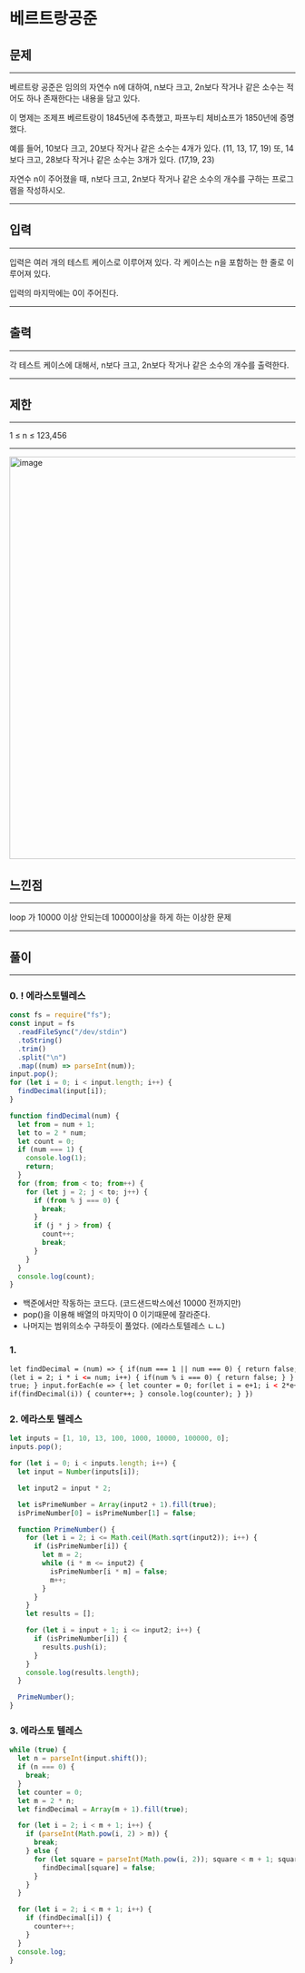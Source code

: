 # 베르트랑공준

## 문제

---

베르트랑 공준은 임의의 자연수 n에 대하여, n보다 크고, 2n보다 작거나 같은 소수는 적어도 하나 존재한다는 내용을 담고 있다.

이 명제는 조제프 베르트랑이 1845년에 추측했고, 파프누티 체비쇼프가 1850년에 증명했다.

예를 들어, 10보다 크고, 20보다 작거나 같은 소수는 4개가 있다. (11, 13, 17, 19) 또, 14보다 크고, 28보다 작거나 같은 소수는 3개가 있다. (17,19, 23)

자연수 n이 주어졌을 때, n보다 크고, 2n보다 작거나 같은 소수의 개수를 구하는 프로그램을 작성하시오.

---

## 입력

---

입력은 여러 개의 테스트 케이스로 이루어져 있다. 각 케이스는 n을 포함하는 한 줄로 이루어져 있다.

입력의 마지막에는 0이 주어진다.

---

## 출력

---

각 테스트 케이스에 대해서, n보다 크고, 2n보다 작거나 같은 소수의 개수를 출력한다.

---

## 제한

---

1 ≤ n ≤ 123,456

---

<img width="709" alt="image" src="https://user-images.githubusercontent.com/82592845/167805927-cd8c105e-27c8-459f-92f9-3835d972bc2e.png">

## 느낀점

---

loop 가 10000 이상 안되는데 10000이상을 하게 하는 이상한 문제

---

##

## 풀이

---

### 0. ! 에라스토텔레스

```jsx
const fs = require("fs");
const input = fs
  .readFileSync("/dev/stdin")
  .toString()
  .trim()
  .split("\n")
  .map((num) => parseInt(num));
input.pop();
for (let i = 0; i < input.length; i++) {
  findDecimal(input[i]);
}

function findDecimal(num) {
  let from = num + 1;
  let to = 2 * num;
  let count = 0;
  if (num === 1) {
    console.log(1);
    return;
  }
  for (from; from < to; from++) {
    for (let j = 2; j < to; j++) {
      if (from % j === 0) {
        break;
      }
      if (j * j > from) {
        count++;
        break;
      }
    }
  }
  console.log(count);
}
```

- 백준에서만 작동하는 코드다. (코드샌드박스에선 10000 전까지만)
- pop()을 이용해 배열의 마지막이 0 이기때문에 잘라준다.
- 나머지는 범위의소수 구하듯이 풀었다. (에라스토텔레스 ㄴㄴ)

### 1.

```html
let findDecimal = (num) => { if(num === 1 || num === 0) { return false; } for
(let i = 2; i * i <= num; i++) { if(num % i === 0) { return false; } } return
true; } input.forEach(e => { let counter = 0; for(let i = e+1; i < 2*e+1; i++) {
if(findDecimal(i)) { counter++; } console.log(counter); } })
```

### 2. 에라스토 텔레스

```jsx
let inputs = [1, 10, 13, 100, 1000, 10000, 100000, 0];
inputs.pop();

for (let i = 0; i < inputs.length; i++) {
  let input = Number(inputs[i]);

  let input2 = input * 2;

  let isPrimeNumber = Array(input2 + 1).fill(true);
  isPrimeNumber[0] = isPrimeNumber[1] = false;

  function PrimeNumber() {
    for (let i = 2; i <= Math.ceil(Math.sqrt(input2)); i++) {
      if (isPrimeNumber[i]) {
        let m = 2;
        while (i * m <= input2) {
          isPrimeNumber[i * m] = false;
          m++;
        }
      }
    }
    let results = [];

    for (let i = input + 1; i <= input2; i++) {
      if (isPrimeNumber[i]) {
        results.push(i);
      }
    }
    console.log(results.length);
  }

  PrimeNumber();
}
```

### 3. 에라스토 텔레스

```jsx
while (true) {
  let n = parseInt(input.shift());
  if (n === 0) {
    break;
  }
  let counter = 0;
  let m = 2 * n;
  let findDecimal = Array(m + 1).fill(true);

  for (let i = 2; i < m + 1; i++) {
    if (parseInt(Math.pow(i, 2) > m)) {
      break;
    } else {
      for (let square = parseInt(Math.pow(i, 2)); square < m + 1; square += i) {
        findDecimal[square] = false;
      }
    }
  }

  for (let i = 2; i < m + 1; i++) {
    if (findDecimal[i]) {
      counter++;
    }
  }
  console.log;
}
```
